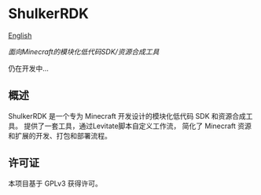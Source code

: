 # ShulkerRDK

[English](README.md)

*面向Minecraft的模块化低代码SDK/资源合成工具*

仍在开发中...

## 概述

ShulkerRDK 是一个专为 Minecraft 开发设计的模块化低代码 SDK 和资源合成工具。 提供了一套工具，通过Levitate脚本自定义工作流， 简化了 Minecraft 资源和扩展的开发、打包和部署流程。

## 许可证

本项目基于 GPLv3 获得许可。